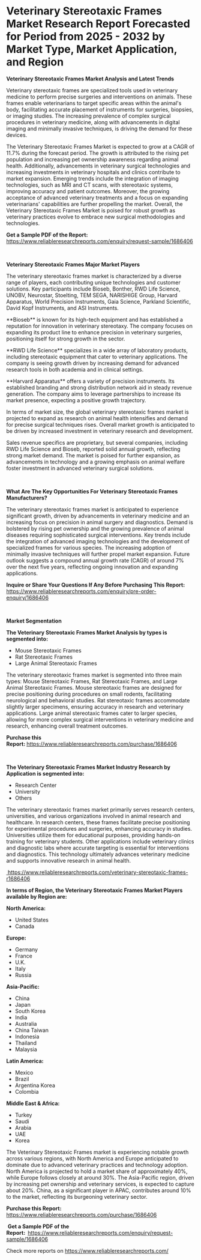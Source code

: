 <p><h1>Veterinary Stereotaxic Frames Market Research Report Forecasted for Period from 2025 -  2032 by Market Type, Market Application, and Region</h1></p><p><strong>Veterinary Stereotaxic Frames Market Analysis and Latest Trends</strong></p>
<p><p>Veterinary stereotaxic frames are specialized tools used in veterinary medicine to perform precise surgeries and interventions on animals. These frames enable veterinarians to target specific areas within the animal's body, facilitating accurate placement of instruments for surgeries, biopsies, or imaging studies. The increasing prevalence of complex surgical procedures in veterinary medicine, along with advancements in digital imaging and minimally invasive techniques, is driving the demand for these devices.</p><p>The Veterinary Stereotaxic Frames Market is expected to grow at a CAGR of 11.7% during the forecast period. The growth is attributed to the rising pet population and increasing pet ownership awareness regarding animal health. Additionally, advancements in veterinary surgical technologies and increasing investments in veterinary hospitals and clinics contribute to market expansion. Emerging trends include the integration of imaging technologies, such as MRI and CT scans, with stereotaxic systems, improving accuracy and patient outcomes. Moreover, the growing acceptance of advanced veterinary treatments and a focus on expanding veterinarians' capabilities are further propelling the market. Overall, the Veterinary Stereotaxic Frames Market is poised for robust growth as veterinary practices evolve to embrace new surgical methodologies and technologies.</p></p>
<p><strong>Get a Sample PDF of the Report:&nbsp;</strong> <a href="https://www.reliableresearchreports.com/enquiry/request-sample/1686406?utm_campaign=2953&utm_medium=2&utm_source=Github&utm_content=ia&utm_term=26032025&utm_id=veterinary-stereotaxic-frames">https://www.reliableresearchreports.com/enquiry/request-sample/1686406</a></p>
<p>&nbsp;</p>
<p><strong>Veterinary Stereotaxic Frames Major Market Players</strong></p>
<p><p>The veterinary stereotaxic frames market is characterized by a diverse range of players, each contributing unique technologies and customer solutions. Key participants include Bioseb, Bonther, RWD Life Science, UNOBV, Neurostar, Stoelting, TEM SEGA, NARISHIGE Group, Harvard Apparatus, World Precision Instruments, Gaia Science, Parkland Scientific, David Kopf Instruments, and ASI Instruments.</p><p>**Bioseb** is known for its high-tech equipment and has established a reputation for innovation in veterinary stereotaxy. The company focuses on expanding its product line to enhance precision in veterinary surgeries, positioning itself for strong growth in the sector.</p><p>**RWD Life Science** specializes in a wide array of laboratory products, including stereotaxic equipment that cater to veterinary applications. The company is seeing growth driven by increasing demand for advanced research tools in both academia and in clinical settings.</p><p>**Harvard Apparatus** offers a variety of precision instruments. Its established branding and strong distribution network aid in steady revenue generation. The company aims to leverage partnerships to increase its market presence, expecting a positive growth trajectory.</p><p>In terms of market size, the global veterinary stereotaxic frames market is projected to expand as research on animal health intensifies and demand for precise surgical techniques rises. Overall market growth is anticipated to be driven by increased investment in veterinary research and development.</p><p>Sales revenue specifics are proprietary, but several companies, including RWD Life Science and Bioseb, reported solid annual growth, reflecting strong market demand. The market is poised for further expansion, as advancements in technology and a growing emphasis on animal welfare foster investment in advanced veterinary surgical solutions.</p></p>
<p>&nbsp;</p>
<p><strong>What Are The Key Opportunities For Veterinary Stereotaxic Frames Manufacturers?</strong></p>
<p><p>The veterinary stereotaxic frames market is anticipated to experience significant growth, driven by advancements in veterinary medicine and an increasing focus on precision in animal surgery and diagnostics. Demand is bolstered by rising pet ownership and the growing prevalence of animal diseases requiring sophisticated surgical interventions. Key trends include the integration of advanced imaging technologies and the development of specialized frames for various species. The increasing adoption of minimally invasive techniques will further propel market expansion. Future outlook suggests a compound annual growth rate (CAGR) of around 7% over the next five years, reflecting ongoing innovation and expanding applications.</p></p>
<p><strong>Inquire or Share Your Questions If Any Before Purchasing This Report:</strong> <a href="https://www.reliableresearchreports.com/enquiry/pre-order-enquiry/1686406?utm_campaign=2953&utm_medium=2&utm_source=Github&utm_content=ia&utm_term=26032025&utm_id=veterinary-stereotaxic-frames">https://www.reliableresearchreports.com/enquiry/pre-order-enquiry/1686406</a></p>
<p>&nbsp;</p>
<p><strong>Market Segmentation</strong></p>
<p><strong>The Veterinary Stereotaxic Frames Market Analysis by types is segmented into:</strong></p>
<p><ul><li>Mouse Stereotaxic Frames</li><li>Rat Stereotaxic Frames</li><li>Large Animal Stereotaxic Frames</li></ul></p>
<p><p>The veterinary stereotaxic frames market is segmented into three main types: Mouse Stereotaxic Frames, Rat Stereotaxic Frames, and Large Animal Stereotaxic Frames. Mouse stereotaxic frames are designed for precise positioning during procedures on small rodents, facilitating neurological and behavioral studies. Rat stereotaxic frames accommodate slightly larger specimens, ensuring accuracy in research and veterinary applications. Large animal stereotaxic frames cater to larger species, allowing for more complex surgical interventions in veterinary medicine and research, enhancing overall treatment outcomes.</p></p>
<p><strong>Purchase this Report:&nbsp;</strong><a href="https://www.reliableresearchreports.com/purchase/1686406?utm_campaign=2953&utm_medium=2&utm_source=Github&utm_content=ia&utm_term=26032025&utm_id=veterinary-stereotaxic-frames">https://www.reliableresearchreports.com/purchase/1686406</a></p>
<p>&nbsp;</p>
<p><strong>The Veterinary Stereotaxic Frames Market Industry Research by Application is segmented into:</strong></p>
<p><ul><li>Research Center</li><li>University</li><li>Others</li></ul></p>
<p><p>The veterinary stereotaxic frames market primarily serves research centers, universities, and various organizations involved in animal research and healthcare. In research centers, these frames facilitate precise positioning for experimental procedures and surgeries, enhancing accuracy in studies. Universities utilize them for educational purposes, providing hands-on training for veterinary students. Other applications include veterinary clinics and diagnostic labs where accurate targeting is essential for interventions and diagnostics. This technology ultimately advances veterinary medicine and supports innovative research in animal health.</p></p>
<p><a href="https://www.reliableresearchreports.com/veterinary-stereotaxic-frames-r1686406?utm_campaign=2953&utm_medium=2&utm_source=Github&utm_content=ia&utm_term=26032025&utm_id=veterinary-stereotaxic-frames">&nbsp;https://www.reliableresearchreports.com/veterinary-stereotaxic-frames-r1686406</a></p>
<p><strong>In terms of Region, the Veterinary Stereotaxic Frames Market Players available by Region are:</strong></p>
<p>
    <p> <strong> North America: </strong>
        <ul>
            <li>United States</li>
            <li>Canada</li>
        </ul>
        </p> 
    <p> <strong> Europe: </strong>
        <ul>
            <li>Germany</li>
            <li>France</li>
            <li>U.K.</li>
            <li>Italy</li>
            <li>Russia</li>
        </ul>
        </p> 
    <p> <strong> Asia-Pacific: </strong>
        <ul>
            <li>China</li>
            <li>Japan</li>
            <li>South Korea</li>
            <li>India</li>
            <li>Australia</li>
            <li>China Taiwan</li>
            <li>Indonesia</li>
            <li>Thailand</li>
            <li>Malaysia</li>
        </ul>
        </p> 
    <p> <strong> Latin America: </strong>
        <ul>
            <li>Mexico</li>
            <li>Brazil</li>
            <li>Argentina Korea</li>
            <li>Colombia</li>
        </ul>
        </p> 
    <p> <strong> Middle East & Africa: </strong>
        <ul>
            <li>Turkey</li>
            <li>Saudi</li>
            <li>Arabia</li>
            <li>UAE</li>
            <li>Korea</li>
        </ul>
    </p>
    </p>
<p><p>The Veterinary Stereotaxic Frames market is experiencing notable growth across various regions, with North America and Europe anticipated to dominate due to advanced veterinary practices and technology adoption. North America is projected to hold a market share of approximately 40%, while Europe follows closely at around 30%. The Asia-Pacific region, driven by increasing pet ownership and veterinary services, is expected to capture about 20%. China, as a significant player in APAC, contributes around 10% to the market, reflecting its burgeoning veterinary sector.</p></p>
<p><strong>Purchase this Report: </strong><a href="https://www.reliableresearchreports.com/purchase/1686406?utm_campaign=2953&utm_medium=2&utm_source=Github&utm_content=ia&utm_term=26032025&utm_id=veterinary-stereotaxic-frames">https://www.reliableresearchreports.com/purchase/1686406</a></p>
<p>&nbsp;<strong>Get a Sample PDF of the Report:&nbsp;&nbsp;</strong><a href="https://www.reliableresearchreports.com/enquiry/request-sample/1686406?utm_campaign=2953&utm_medium=2&utm_source=Github&utm_content=ia&utm_term=26032025&utm_id=veterinary-stereotaxic-frames">https://www.reliableresearchreports.com/enquiry/request-sample/1686406</a></p>
<p><strong></strong></p>
<p>Check more reports on <a href="https://www.reliableresearchreports.com/?utm_campaign=2953&utm_medium=2&utm_source=Github&utm_content=ia&utm_term=26032025&utm_id=veterinary-stereotaxic-frames">https://www.reliableresearchreports.com/</a></p>